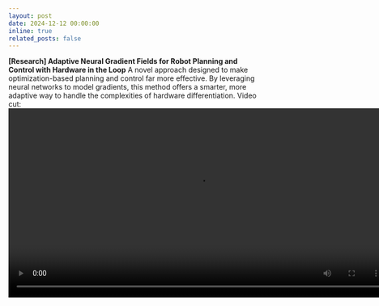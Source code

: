 ```yaml
---
layout: post
date: 2024-12-12 00:00:00
inline: true
related_posts: false
---
```


**[Research] Adaptive Neural Gradient Fields for Robot Planning and Control with Hardware in the Loop**
 A novel approach designed to make optimization-based planning and control far more effective. By leveraging neural networks to model gradients, this method offers a smarter, more adaptive way to handle the complexities of hardware differentiation.
Video cut:
<video width="750" controls>
  <source src="videos/100itr.mp4" type="video/mp4">
  Your browser does not support the video tag.
</video>
